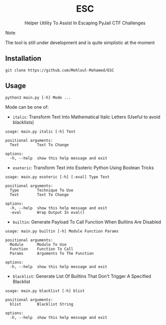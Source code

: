 <h1 align="center">ESC</h1>
<p align="center">Helper Utility To Assist In Escaping PyJail CTF Challenges</p>

> [!NOTE]
> The tool is still under development and is quite simplistic at the moment

## Installation
```git clone https://github.com/Mehloul-Mohamed/ESC```
## Usage

```
python3 main.py [-h] Mode ...
```

Mode can be one of:  

- `italic`: Transform Text Into Mathematical Italic Letters (Useful to avoid blacklists)  
```
usage: main.py italic [-h] Text

positional arguments:
  Text        Text To Change

options:
  -h, --help  show this help message and exit
```

- `esoteric`: Transform Text into Esoteric Python Using Boolean Tricks  
```
usage: main.py esoteric [-h] [-eval] Type Text

positional arguments:
  Type        Technique To Use
  Text        Text To Change

options:
  -h, --help  show this help message and exit
  -eval       Wrap Output In eval()
```

- `builtin`: Generate Payload To Call Function When Builtins Are Disabled  
```
usage: main.py builtin [-h] Module Function Params

positional arguments:
  Module      Module To Use
  Function    Function To Call
  Params      Arguments To The Function

options:
  -h, --help  show this help message and exit
```

- `blacklist`: Generate List Of Builtins That Don't Trigger A Specified Blacklist  
```
usage: main.py blacklist [-h] blist

positional arguments:
  blist       Blacklist String

options:
  -h, --help  show this help message and exit
```

